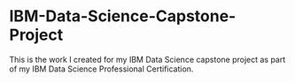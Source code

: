# IBM-Data-Science-Capstone-Project
This is the work I created for my IBM Data Science capstone project as part of my IBM Data Science Professional Certification.
